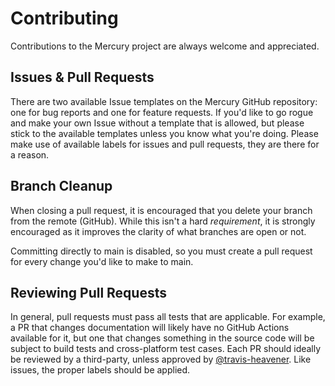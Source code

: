 # Contributing
Contributions to the Mercury project are always welcome and appreciated.

## Issues & Pull Requests
There are two available Issue templates on the Mercury GitHub repository: one for bug reports and one for feature requests.
If you'd like to go rogue and make your own Issue without a template that is allowed, but please stick to the available templates unless you know what you're doing.
Please make use of available labels for issues and pull requests, they are there for a reason.

## Branch Cleanup
When closing a pull request, it is encouraged that you delete your branch from the remote (GitHub). While this isn't a hard *requirement*, it is strongly encouraged as it improves the clarity of what branches are open or not.

Committing directly to main is disabled, so you must create a pull request for every change you'd like to make to main.

## Reviewing Pull Requests
In general, pull requests must pass all tests that are applicable. For example, a PR that changes documentation will likely have no GitHub Actions available for it, but one that changes something in the source code will be subject to build tests and cross-platform test cases. Each PR should ideally be reviewed by a third-party, unless approved by [@travis-heavener](https://github.com/travis-heavener). Like issues, the proper labels should be applied.
